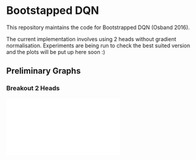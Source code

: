 # Bootstapped DQN

This repository maintains the code for Bootstrapped DQN (Osband 2016).

The current implementation involves using 2 heads without gradient normalisation.
Experiments are being run to check the best suited version and the plots will be put up here soon :)

## Preliminary Graphs

### Breakout 2 Heads

![Alt text](/DeepMind-Atari-Deep-Q-Learner/dqn/Average_reward.pdf?raw=true "Optional Title")
